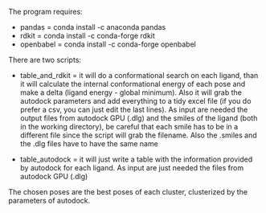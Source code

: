 The program requires:

- pandas = conda install -c anaconda pandas
- rdkit = conda install -c conda-forge rdkit
- openbabel = conda install -c conda-forge openbabel

There are two scripts:

- table_and_rdkit = it will do a conformational search on each ligand, than it will calculate the internal conformational energy of each pose and make a delta (ligand energy - global minimum). Also it will grab the autodock parameters and add everything to a tidy excel file (if you do prefer a csv, you can just edit the last lines). 
As input are needed the output files from autodock GPU (.dlg) and the smiles of the ligand (both in the working directory), be careful that each smile has to be in a different file since the script will grab the filename. Also the .smiles and the .dlg files have to have the same name

- table_autodock = it will just write a table with the information provided by autodock for each ligand. As input are just needed the files from autodock GPU (.dlg)

The chosen poses are the best poses of each cluster, clusterized by the parameters of autodock.

